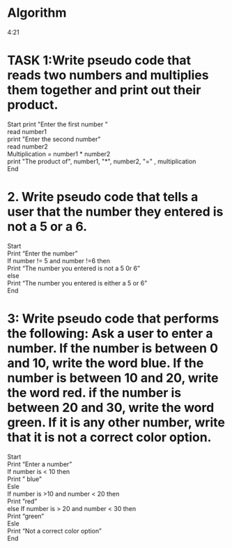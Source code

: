 # Algorithm
4:21
# TASK 1:Write pseudo code that reads two numbers and multiplies them together and print out their product.
Start
print "Enter the first number "<br>
read number1<br>
print "Enter the second number"<br>
read number2<br>
Multiplication  = number1 * number2<br>
print "The product of", number1, "*", number2, "=" , multiplication<br>
End
# 2. Write pseudo code that tells a user that the number they entered is not a 5 or a 6.
Start
<br>Print “Enter the number”<br>
If number != 5 and number !=6 then<br>
Print “The number you entered is not a 5 0r 6”<br>
else<br>
Print “The number you entered is either a 5 or 6”<br>
End
# 3: Write pseudo code that performs the following: Ask a user to enter a number. If the number is between 0 and 10, write the word blue. If the number is between 10 and 20, write the word red. if the number is between 20 and 30, write the word green. If it is any other number, write that it is not a correct color option.
Start<br>
Print “Enter a number”<br>
If number is  < 10 then<br>
Print ” blue”<br>
Esle<br>
If number is >10 and number < 20 then<br>
Print ”red”<br>
else If number is > 20 and number < 30 then<br>
Print “green”<br>
Esle<br>
Print “Not a correct color option”<br>
End

